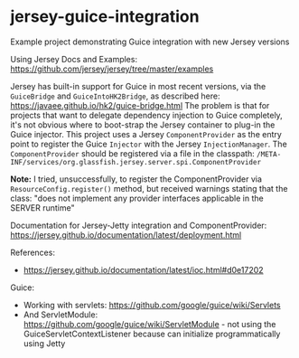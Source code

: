 # jersey-guice-integration
Example project demonstrating Guice integration with new Jersey versions

Using Jersey Docs and Examples:
https://github.com/jersey/jersey/tree/master/examples

Jersey has built-in support for Guice in most recent versions, via the `GuiceBridge` and `GuiceIntoHK2Bridge`, as described here:  https://javaee.github.io/hk2/guice-bridge.html
The problem is that for projects that want to delegate dependency injection to Guice completely, it's not obvious where to boot-strap the Jersey container to plug-in the Guice injector.
This project uses a Jersey `ComponentProvider` as the entry point to register the Guice `Injector` with the Jersey `InjectionManager`.
The `ComponentProvider` should be registered via a file in the classpath: `/META-INF/services/org.glassfish.jersey.server.spi.ComponentProvider`

**Note:** I tried, unsuccessfully, to register the ComponentProvider via `ResourceConfig.register()` method, but received warnings stating that the class: "does not implement any provider interfaces applicable in the SERVER runtime"


Documentation for Jersey-Jetty integration and ComponentProvider: https://jersey.github.io/documentation/latest/deployment.html

References: 
* https://jersey.github.io/documentation/latest/ioc.html#d0e17202

Guice:
* Working with servlets: https://github.com/google/guice/wiki/Servlets
* And ServletModule: https://github.com/google/guice/wiki/ServletModule - not using the GuiceServletContextListener because can initialize 
  programmatically using Jetty 
